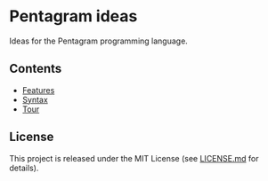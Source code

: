 # Pentagram ideas

Ideas for the Pentagram programming language.

## Contents

* [Features](features/README.md)
* [Syntax](syntax/README.md)
* [Tour](tour/README.md)

## License

This project is released under the MIT License (see [LICENSE.md](LICENSE.md) for details).
